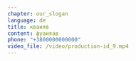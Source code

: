 ```yaml
---
chapter: our_slogan
language: de
title: кваияв
content: ф﻿уаияав
phone: "+3800000000000"
video_file: /video/production-id_9.mp4
---
```

